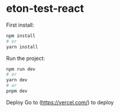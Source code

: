 # eton-test-react
First install:

```bash
npm install
# or 
yarn install
```
Run the project:

```bash
npm run dev
# or
yarn dev
# or
pnpm dev
```
Deploy
Go to (https://vercel.com/) to deploy
